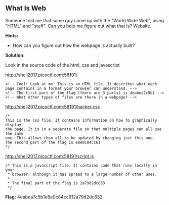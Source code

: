 ## What Is Web

Someone told me that some guy came up with the "World Wide Web", using "HTML" and "stuff". Can you help me figure out what that is? Website.

**Hints:**

- How can you figure out how the webpage is actually built?

**Solution:**

Look in the source code of the html, css and javascript

http://shell2017.picoctf.com:58191/
```
<!-- Cool! Look at me! This is an HTML file. It describes what each page contains in a format your browser can understand. -->
<!-- The first part of the flag (there are 3 parts) is 4eabea7c5b1 -->
<!-- What other types of files are there in a webpage? -->
```

http://shell2017.picoctf.com:58191/hacker.css
```
/*
This is the css file. It contains information on how to graphically display
the page. It is in a seperate file so that multiple pages can all use the same
one. This allows them all to be updated by changing just this one.
The second part of the flag is e8e0c84cc61
*/
```

http://shell2017.picoctf.com:58191/script.js
```
/* This is a javascript file. It contains code that runs locally in your
 * browser, although it has spread to a large number of other uses.
 *
 * The final part of the flag is 2a79d2dc833
 */
```

**Flag:** 4eabea7c5b1e8e0c84cc612a79d2dc833
